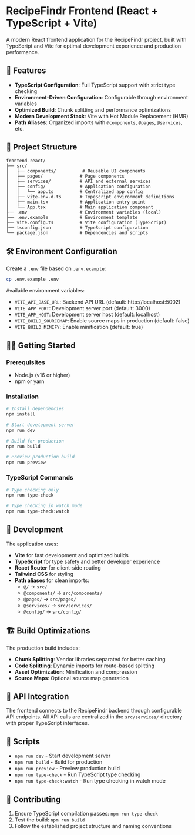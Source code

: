 # RecipeFindr Frontend (React + TypeScript + Vite)

A modern React frontend application for the RecipeFindr project, built with TypeScript and Vite for optimal development experience and production performance.

## 🚀 Features

- **TypeScript Configuration**: Full TypeScript support with strict type checking
- **Environment-Driven Configuration**: Configurable through environment variables
- **Optimized Build**: Chunk splitting and performance optimizations
- **Modern Development Stack**: Vite with Hot Module Replacement (HMR)
- **Path Aliases**: Organized imports with `@components`, `@pages`, `@services`, etc.

## 📁 Project Structure

```
frontend-react/
├── src/
│   ├── components/          # Reusable UI components
│   ├── pages/              # Page components
│   ├── services/           # API and external services
│   ├── config/             # Application configuration
│   │   └── app.ts          # Centralized app config
│   ├── vite-env.d.ts       # TypeScript environment definitions
│   ├── main.tsx            # Application entry point
│   └── App.tsx             # Main application component
├── .env                    # Environment variables (local)
├── .env.example            # Environment template
├── vite.config.ts          # Vite configuration (TypeScript)
├── tsconfig.json           # TypeScript configuration
└── package.json            # Dependencies and scripts
```

## 🛠️ Environment Configuration

Create a `.env` file based on `.env.example`:

```bash
cp .env.example .env
```

Available environment variables:

- `VITE_API_BASE_URL`: Backend API URL (default: http://localhost:5002)
- `VITE_APP_PORT`: Development server port (default: 3000)
- `VITE_APP_HOST`: Development server host (default: localhost)
- `VITE_BUILD_SOURCEMAP`: Enable source maps in production (default: false)
- `VITE_BUILD_MINIFY`: Enable minification (default: true)

## 🏃‍♂️ Getting Started

### Prerequisites

- Node.js (v16 or higher)
- npm or yarn

### Installation

```bash
# Install dependencies
npm install

# Start development server
npm run dev

# Build for production
npm run build

# Preview production build
npm run preview
```

### TypeScript Commands

```bash
# Type checking only
npm run type-check

# Type checking in watch mode
npm run type-check:watch
```

## 🔧 Development

The application uses:

- **Vite** for fast development and optimized builds
- **TypeScript** for type safety and better developer experience
- **React Router** for client-side routing
- **Tailwind CSS** for styling
- **Path aliases** for clean imports:
  - `@/` → `src/`
  - `@components/` → `src/components/`
  - `@pages/` → `src/pages/`
  - `@services/` → `src/services/`
  - `@config/` → `src/config/`

## 🏗️ Build Optimizations

The production build includes:

- **Chunk Splitting**: Vendor libraries separated for better caching
- **Code Splitting**: Dynamic imports for route-based splitting
- **Asset Optimization**: Minification and compression
- **Source Maps**: Optional source map generation

## 🔌 API Integration

The frontend connects to the RecipeFindr backend through configurable API endpoints. All API calls are centralized in the `src/services/` directory with proper TypeScript interfaces.

## 📝 Scripts

- `npm run dev` - Start development server
- `npm run build` - Build for production
- `npm run preview` - Preview production build
- `npm run type-check` - Run TypeScript type checking
- `npm run type-check:watch` - Run type checking in watch mode

## 🤝 Contributing

1. Ensure TypeScript compilation passes: `npm run type-check`
2. Test the build: `npm run build`
3. Follow the established project structure and naming conventions
